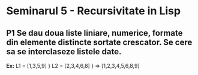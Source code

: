 # Seminarul 5 - Recursivitate in Lisp

## P1 Se dau doua liste liniare, numerice, formate din elemente distincte sortate crescator. Se cere sa se interclaseze listele date.
**Ex:**
L1 = [1,3,5,9]    }
L2 = [2,3,4,6,8]  }   => [1,2,3,4,5,6,8,9]



